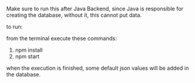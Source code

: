 Make sure to run this after Java Backend, since Java is responsible for creating the database, without it, this cannot put data.

to run:

from the terminal execute these commands:
1. npm install
2. npm start

when the execution is finished, some default json values will be added in the database.